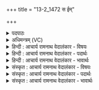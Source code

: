 +++
title = "13-2_1472 स ईम्"

+++
<details><summary>पदपाठः</summary>

सः। ई꣣म्। र꣡थः꣢꣯। न। भु꣣रिषा꣢ट्। अ꣣योजि। महः꣢। पु꣣रू꣡णि꣢। सा꣣त꣡ये꣢। व꣡सू꣢꣯नि। आत्। ई꣣म्। वि꣡श्वा꣢꣯। न꣣हुष्या꣢णि। जा꣣ता꣢। स्व꣡र्षा꣢ता। स्वः꣡। सा꣣ता। व꣡ने꣢꣯। ऊ꣣र्ध्वा꣡। न꣣वन्त। १४७२।
</details>

<details><summary>अधिमन्त्रम् (VC)</summary>

- पवमानः सोमः
- उशनाः काव्यः
- त्रिष्टुप्
- धैवतः
</details>

<details><summary>हिन्दी : आचार्य रामनाथ वेदालंकार - विषयः</summary>

अगले मन्त्र में परमात्मा की मैत्री का फल वर्णित है।
</details>

<details><summary>हिन्दी : आचार्य रामनाथ वेदालंकार - पदार्थः</summary>

पदार्थान्वयभाषाः -  (सः ईम्) वह यह (भुरिषाट्) बहुत-से विघ्नों को परास्त करनेवाला, (महः) महान् सोम नामक जीवात्मा (पुरूणि वसूनि) बहुत से ऐश्वर्यों को (सातये) प्राप्त करने के लिए (रथः न) रथ के समान (अयोजि) परमात्मा के साथ जुड़ गया है। (आत् ईम्) तदनन्तर ही (विश्वा) सब (जाता) बलवान् बने हुए (नहुष्याणि) मनुष्य के मन, बुद्धि आदि (स्वर्षाता) प्रकाश की प्राप्ति हो जाने पर (वने) तेज में (ऊर्ध्वा) ऊर्ध्वगामी होकर (नवन्त) क्रियाशील हो गये हैं ॥२॥ यहाँ उपमालङ्कार है ॥२॥
</details>

<details><summary>हिन्दी : आचार्य रामनाथ वेदालंकार - भावार्थः</summary>

भावार्थभाषाः -  जैसे रथ जब बिजली रूप अग्नि के साथ जुड़ जाता है,तब तुरन्त सक्रिय हो जाता है,वैसे ही परमात्मा की मित्रता में जुड़ा हुआ जीवात्मा स्वयं पुरुषार्थी होकर मन,बुद्धि आदि को भी सक्रिय कर देता है ॥२॥
</details>

<details><summary>संस्कृत : आचार्य रामनाथ वेदालंकार - विषयः</summary>

अथ परमात्मनः सख्यस्य फलमाह।
</details>

<details><summary>संस्कृत : आचार्य रामनाथ वेदालंकार - पदार्थः</summary>

पदार्थान्वयभाषाः -  (सः ईम्) सोऽयम् (भुरिषाट्) भूरीन् विघ्नान् सहते पराभवति यः सः (महः) महान् सोमः जीवात्मा (पुरूणि वसूनि) बहूनि ऐश्वर्याणि, बहूनामैश्वर्याणामित्यर्थः (सातये) प्राप्तये (रथः न) रथः इव (अयोजि) परमात्मना सह योजितोऽस्ति। (आत् ईम्) तदनन्तरमेव (विश्वा) विश्वानि (जाता) बलवन्ति जातानि (नहुष्याणि) मानुषाणि मनोबुद्ध्यादीनि। [नहुष इति मनुष्यनाम। निघं० २।३।] (स्वर्षाता) स्वर्षातौ प्रकाशस्य प्राप्तौ सत्याम् (वने) तेजसि [वनमिति रश्मिनाम। निघं० १।५।] (ऊर्ध्वा) ऊर्ध्वानि (भूत्वा नवन्त) अनवन्त क्रियाशीलानि जातानि। [नवते गतिकर्मा। निघं० २।१४, लडर्थे लङि अडभावश्छान्दसः] ॥२॥ अत्रोपमालङ्कारः ॥२॥
</details>

<details><summary>संस्कृत : आचार्य रामनाथ वेदालंकार - भावार्थः</summary>

भावार्थभाषाः -  यथा रथो यदा विद्युदग्निना युज्यते तदा सद्य एव सक्रियो जायते तथैव परमात्मनः सख्ये युक्तो जीवात्मा स्वयं पुरुषार्थी सन् मनोबुद्ध्यादीन्यपि सक्रियाणि करोति ॥२॥
</details>